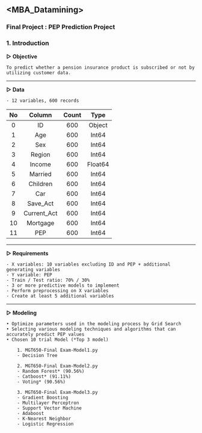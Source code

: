 ## <MBA_Datamining>
### Final Project : PEP Prediction Project

### 1. Introduction

**▷ Objective**  
```
To predict whether a pension insurance product is subscribed or not by utilizing customer data.
```
---
**▷ Data**  
```
- 12 variables, 600 records
```

|No|Column|Count|Type|
|:-:|:-:|:-:|:-:|
|0|ID|600|Object|
|1|Age|600|Int64|
|2|Sex|600|Int64|
|3|Region|600|Int64|
|4|Income|600|Float64|
|5|Married|600|Int64|
|6|Children|600|Int64|
|7|Car|600|Int64|
|8|Save_Act|600|Int64|
|9|Current_Act|600|Int64|
|10|Mortgage|600|Int64|
|11|PEP|600|Int64|

---
**▷ Requirements**
```
- X variables: 10 variables excluding ID and PEP + additional generating variables
- Y variable: PEP
- Train / Test ratio: 70% / 30%
- 3 or more predictive models to implement
- Perform preprocessing on X variables
- Create at least 5 additional variables
```
---
**▷ Modeling**
```  
• Optimize parameters used in the modeling process by Grid Search  
• Selecting various modeling techniques and algorithms that can accurately predict PEP values  
• Chosen 10 trial Model (*Top 3 model)

    1. MGT650-Final Exam-Model1.py
    - Decision Tree
    
    2. MGT650-Final Exam-Model2.py
    - Random Forest* (90.56%)
    - Catboost* (91.11%)
    - Voting* (90.56%)

    3. MGT650-Final Exam-Model3.py
    - Gradient Boosting
    - Multilayer Perceptron
    - Support Vector Machine
    - Adaboost
    - K-Nearest Neighbor
    - Logistic Regression
 ```
